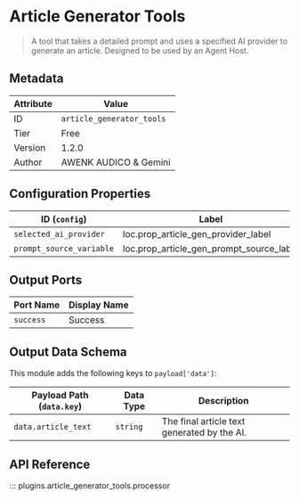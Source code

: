 # Article Generator Tools

> A tool that takes a detailed prompt and uses a specified AI provider to generate an article. Designed to be used by an Agent Host.

## Metadata

| Attribute | Value |
| --- | --- |
| ID | `article_generator_tools` |
| Tier | Free |
| Version | 1.2.0 |
| Author | AWENK AUDICO & Gemini |

## Configuration Properties

| ID (`config`) | Label | Type | Default Value |
| --- | --- | --- | --- |
| `selected_ai_provider` | loc.prop_article_gen_provider_label | `enum` | `` |
| `prompt_source_variable` | loc.prop_article_gen_prompt_source_label | `string` | `data.optimal_prompt` |

## Output Ports

| Port Name | Display Name |
| --- | --- |
| `success` | Success |

## Output Data Schema

This module adds the following keys to `payload['data']`:

| Payload Path (`data.key`) | Data Type | Description |
| --- | --- | --- |
| `data.article_text` | `string` | The final article text generated by the AI. |

## API Reference

::: plugins.article_generator_tools.processor
